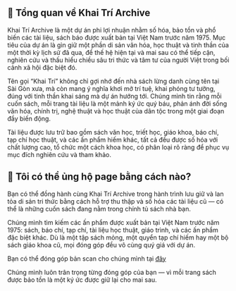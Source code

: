 ## 🌸 Tổng quan về Khai Trí Archive
Khai Trí Archive là một dự án phi lợi nhuận nhằm số hóa, bảo tồn và phổ biến các tài liệu, sách báo được xuất bản tại Việt Nam trước năm 1975. Mục tiêu của dự án là gìn giữ một phần di sản văn hóa, học thuật và tinh thần của một thời kỳ lịch sử đã qua, để thế hệ hiện tại và mai sau có thể tiếp cận, nghiên cứu và thấu hiểu chiều sâu tri thức và tâm tư của người Việt trong bối cảnh xã hội đặc biệt đó.

Tên gọi “Khai Trí” không chỉ gợi nhớ đến nhà sách lừng danh cùng tên tại Sài Gòn xưa, mà còn mang ý nghĩa khơi mở trí tuệ, khai phóng tư tưởng, đúng với tinh thần khai sáng mà dự án hướng tới. Chúng mình tin rằng mỗi cuốn sách, mỗi trang tài liệu là một mảnh ký ức quý báu, phản ánh đời sống văn hóa, chính trị, nghệ thuật và học thuật của dân tộc trong một giai đoạn đầy biến động.

Tài liệu được lưu trữ bao gồm sách văn học, triết học, giáo khoa, báo chí, tạp chí học thuật, và các ấn phẩm hiếm khác, tất cả đều được số hóa với chất lượng cao, tổ chức một cách khoa học, có phân loại rõ ràng để phục vụ mục đích nghiên cứu và tham khảo.
## 💖 Tôi có thể ủng hộ page bằng cách nào?
Bạn có thể đồng hành cùng Khai Trí Archive trong hành trình lưu giữ và lan tỏa di sản tri thức bằng cách hỗ trợ thu thập và số hóa các tài liệu cũ — có thể là những cuốn sách đang nằm trong chính tủ sách nhà bạn.

Chúng mình tìm kiếm các ấn phẩm được xuất bản tại Việt Nam trước năm 1975: sách, báo chí, tạp chí, tài liệu học thuật, giáo trình, và các ấn phẩm đặc biệt khác. Dù là một tập sách mỏng, một quyển tạp chí hiếm hay một bộ sách giáo khoa cũ, mọi đóng góp đều vô cùng quý giá với dự án.

Bạn có thể đóng góp bản scan cho chúng mình tại [đây](https://forms.gle/ioF6XjZ8uhvDb3Zj9)

Chúng mình luôn trân trọng từng đóng góp của bạn — vì mỗi trang sách được bảo tồn là một ký ức được giữ lại cho mai sau.
